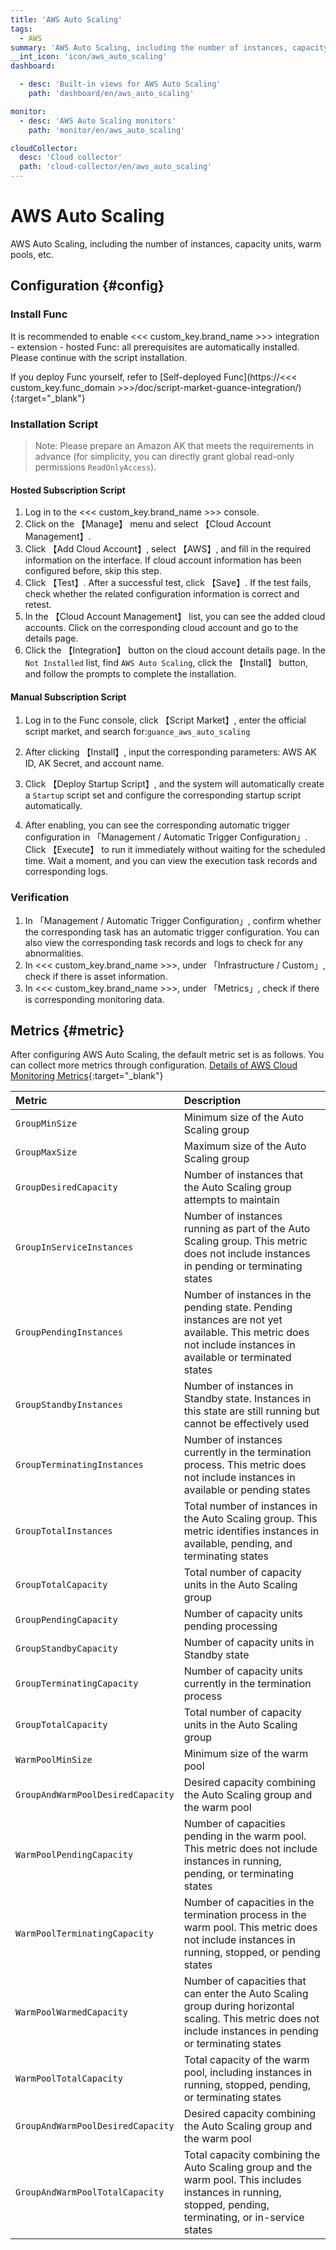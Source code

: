 ```yaml
---
title: 'AWS Auto Scaling'
tags: 
  - AWS
summary: 'AWS Auto Scaling, including the number of instances, capacity units, warm pools, etc.'
__int_icon: 'icon/aws_auto_scaling'
dashboard:

  - desc: 'Built-in views for AWS Auto Scaling'
    path: 'dashboard/en/aws_auto_scaling'

monitor:
  - desc: 'AWS Auto Scaling monitors'
    path: 'monitor/en/aws_auto_scaling'

cloudCollector:
  desc: 'Cloud collector'
  path: 'cloud-collector/en/aws_auto_scaling'
---
```


<!-- markdownlint-disable MD025 -->
# AWS Auto Scaling
<!-- markdownlint-enable -->


 AWS Auto Scaling, including the number of instances, capacity units, warm pools, etc.


## Configuration {#config}

### Install Func

It is recommended to enable <<< custom_key.brand_name >>> integration - extension - hosted Func: all prerequisites are automatically installed. Please continue with the script installation.

If you deploy Func yourself, refer to [Self-deployed Func](https://<<< custom_key.func_domain >>>/doc/script-market-guance-integration/){:target="_blank"}


### Installation Script

> Note: Please prepare an Amazon AK that meets the requirements in advance (for simplicity, you can directly grant global read-only permissions `ReadOnlyAccess`).

#### Hosted Subscription Script

1. Log in to the <<< custom_key.brand_name >>> console.
2. Click on the 【Manage】 menu and select 【Cloud Account Management】.
3. Click 【Add Cloud Account】, select 【AWS】, and fill in the required information on the interface. If cloud account information has been configured before, skip this step.
4. Click 【Test】. After a successful test, click 【Save】. If the test fails, check whether the related configuration information is correct and retest.
5. In the 【Cloud Account Management】 list, you can see the added cloud accounts. Click on the corresponding cloud account and go to the details page.
6. Click the 【Integration】 button on the cloud account details page. In the `Not Installed` list, find `AWS Auto Scaling`, click the 【Install】 button, and follow the prompts to complete the installation.


#### Manual Subscription Script

1. Log in to the Func console, click 【Script Market】, enter the official script market, and search for:`guance_aws_auto_scaling`

2. After clicking 【Install】, input the corresponding parameters: AWS AK ID, AK Secret, and account name.

3. Click 【Deploy Startup Script】, and the system will automatically create a `Startup` script set and configure the corresponding startup script automatically.

4. After enabling, you can see the corresponding automatic trigger configuration in 「Management / Automatic Trigger Configuration」. Click 【Execute】 to run it immediately without waiting for the scheduled time. Wait a moment, and you can view the execution task records and corresponding logs.



### Verification

1. In 「Management / Automatic Trigger Configuration」, confirm whether the corresponding task has an automatic trigger configuration. You can also view the corresponding task records and logs to check for any abnormalities.
2. In <<< custom_key.brand_name >>>, under 「Infrastructure / Custom」, check if there is asset information.
3. In <<< custom_key.brand_name >>>, under 「Metrics」, check if there is corresponding monitoring data.

## Metrics {#metric}
After configuring AWS Auto Scaling, the default metric set is as follows. You can collect more metrics through configuration. [Details of AWS Cloud Monitoring Metrics](https://docs.aws.amazon.com/zh_cn/autoscaling/ec2/userguide/viewing-monitoring-graphs.html){:target="_blank"}



| Metric                                                        | Description                                                         |
| :------------------------------------------------------------ | :------------------------------------------------------------------ |
| `GroupMinSize`                                           | Minimum size of the Auto Scaling group |
| `GroupMaxSize`                                           | Maximum size of the Auto Scaling group |
| `GroupDesiredCapacity`                                         | Number of instances that the Auto Scaling group attempts to maintain |
| `GroupInServiceInstances`                                     | Number of instances running as part of the Auto Scaling group. This metric does not include instances in pending or terminating states |
| `GroupPendingInstances`                                       | Number of instances in the pending state. Pending instances are not yet available. This metric does not include instances in available or terminated states |
| `GroupStandbyInstances`                                  | Number of instances in Standby state. Instances in this state are still running but cannot be effectively used |
| `GroupTerminatingInstances`                                   | Number of instances currently in the termination process. This metric does not include instances in available or pending states |
| `GroupTotalInstances`                                    | Total number of instances in the Auto Scaling group. This metric identifies instances in available, pending, and terminating states |
| `GroupTotalCapacity`                                        | Total number of capacity units in the Auto Scaling group |
| `GroupPendingCapacity`                                              | Number of capacity units pending processing |
| `GroupStandbyCapacity`                                      | Number of capacity units in Standby state |
| `GroupTerminatingCapacity`                                          | Number of capacity units currently in the termination process |
| `GroupTotalCapacity`                                        | Total number of capacity units in the Auto Scaling group |
| `WarmPoolMinSize`                                     | Minimum size of the warm pool |
| `GroupAndWarmPoolDesiredCapacity`                                               | Desired capacity combining the Auto Scaling group and the warm pool |
| `WarmPoolPendingCapacity`                                          | Number of capacities pending in the warm pool. This metric does not include instances in running, pending, or terminating states |
| `WarmPoolTerminatingCapacity`                                  | Number of capacities in the termination process in the warm pool. This metric does not include instances in running, stopped, or pending states |
| `WarmPoolWarmedCapacity`                                     | Number of capacities that can enter the Auto Scaling group during horizontal scaling. This metric does not include instances in pending or terminating states |
| `WarmPoolTotalCapacity`                                   | Total capacity of the warm pool, including instances in running, stopped, pending, or terminating states |
| `GroupAndWarmPoolDesiredCapacity`                                    | Desired capacity combining the Auto Scaling group and the warm pool |
| `GroupAndWarmPoolTotalCapacity`                           | Total capacity combining the Auto Scaling group and the warm pool. This includes instances in running, stopped, pending, terminating, or in-service states |